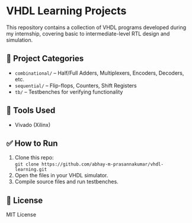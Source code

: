 # VHDL Learning Projects

This repository contains a collection of VHDL programs developed during my internship, covering basic to intermediate-level RTL design and simulation.

## 📂 Project Categories

- `combinational/` – Half/Full Adders, Multiplexers, Encoders, Decoders, etc.
- `sequential/` – Flip-flops, Counters, Shift Registers
- `tb/` – Testbenches for verifying functionality

## 🔧 Tools Used

- Vivado (Xilinx)

## ✅ How to Run

1. Clone this repo:  
   `git clone https://github.com/abhay-m-prasannakumar/vhdl-learning.git`
2. Open the files in your VHDL simulator.
3. Compile source files and run testbenches.

## 📜 License

MIT License
